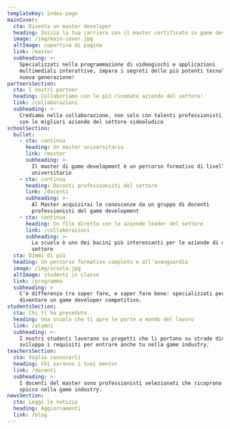 ```yaml
---
templateKey: index-page
mainCover:
  cta: Diventa un master developer
  heading: Inizia la tua carriera con il master certificato in game development
  image: /img/main-cover.jpg
  altImage: copertina di pagina
  link: /master
  subheading: >-
    Specializzati nella programmazione di videogiochi e applicazioni
    multimediali interattive, impara i segreti delle più potenti tecnologie di
    nuova generazione!
partnersSection:
  cta: I nostri partner
  heading: Collaboriamo con le più rinomate aziende del settore!
  link: /collaborazioni
  subheading: >-
    Crediamo nella collaborazione, non solo con talenti professionisti, ma anche
    con le migliori aziende del settore videoludico
schoolSection:
  bullet:
    - cta: continua
      heading: Un master universitario
      link: /master
      subheading: >-
        Il master di game development è un percorso formativo di livello
        universitario
    - cta: continua
      heading: Docenti professionisti del settore
      link: /docenti
      subheading: >-
        Al Master acquisirai le conoscenze da un gruppo di docenti
        professionisti del game development
    - cta: continua
      heading: Un filo diretto con le aziende leader del settore
      link: /collaborazioni
      subheading: >-
        La scuola è uno dei bacini più interessanti per le aziende di questo
        settore
  cta: Dimmi di più
  heading: Un percorso formativo completo e all'avanguardia
  image: /img/scuola.jpg
  altImage: studenti in classe
  link: /programma
  subheading: >
    C’è differenza tra saper fare, e saper fare bene: specializzati per
    diventare un game developer competitivo.
studentsSection:
  cta: Chi ti ha preceduto
  heading: Una scuola che ti apre le porte a mondo del lavoro
  link: /alumni
  subheading: >-
    I nostri studenti lavorano su progetti che li portano su strade diverse,
    sviluppa i requisiti per entrare anche tu nella game industry.
teachersSection:
  cta: Voglio conoscerli
  heading: Chi saranno i tuoi mentor
  link: /docenti
  subheading: >-
    I docenti del master sono professionisti selezionati che ricoprono ruoli di
    spicco nella game industry.
newsSection:
  cta: Leggi le notizie
  heading: Aggiornamenti
  link: /blog
---
```


